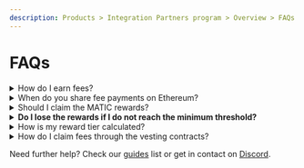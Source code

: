 ```yaml
---
description: Products > Integration Partners program > Overview > FAQs
---
```


# FAQs

<details>

<summary>How do I earn fees?</summary>

Include your wallet address as part of the deposit transaction data. More information regarding the input parameters of the deposit method can be found in the BY and YTs Methods sections in the [Developers](broken-reference) chapter.

</details>

<details>

<summary>When do you share fee payments on Ethereum?</summary>

Leagues process the $IDLE payments towards the vesting contracts on a monthly basis.\
\
The minimum threshold to execute the fee-sharing is 500 $IDLE.

</details>

<details>

<summary>Should I claim the MATIC rewards?</summary>

The Treasury League sends the bonus to the referral address attached to deposits, no need to claim it.

</details>

<details>

<summary><strong>Do I lose the rewards if I do not reach the minimum threshold?</strong></summary>

Accrued shared fees that do not reach the minimum threshold are recorded in the dashboard until their sum is higher than 500 $IDLE. Once rewards reach that threshold, the fee-sharing payment is executed.

</details>

<details>

<summary>How is my reward tier calculated?</summary>

Your tier is calculated as the average Partners' users deposit value between the first deposit and the first payment. When the fee-sharing transaction is executed, the tier is then calculated in the timeframe between that day and the next payment.\
You can check some helpful examples [here](overview.md#fee-sharing-examples).

</details>

<details>

<summary>How do I claim fees through the vesting contracts?</summary>

The Treasury League deploys a vesting contract for each partner joining the program. Deployment is executed when the first payment is processed. The same contract will receive the rewards and only the referral address is entitled to redeem the vested tokens. Tokens are vested on a linear basis over a 3-month period and the partner can claim them anytime.

B2B vesting contracts can be found in the [legacy app](https://legacy.idle.finance/#/tools/b2b-vesting-contract).

</details>



Need further help? Check our [guides](../../other/guides/) list or get in contact on [Discord](https://discord.com/invite/mpySAJp).
